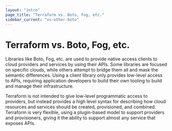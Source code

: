 ```yaml
---
layout: "intro"
page_title: "Terraform vs. Boto, Fog, etc."
sidebar_current: "vs-other-boto"
---
```


# Terraform vs. Boto, Fog, etc.

Libraries like Boto, Fog, etc. are used to provide native access
clients to cloud providers and services by using their APIs. Some
libraries are focused on specific clouds, while others attempt
to bridge them all and mask the semantic differences. Using a client
library only provides low-level access to APIs, requiring application
developers to build their own tooling to build and manage their infrastructure.

Terraform is not intended to give low-level programmatic access to
providers, but instead provides a high level syntax for describing
how cloud resources and services should be created, provisioned, and
combined. Terraform is very flexible, using a plugin-based model to
support providers and provisioners, giving it the ability to support
almost any service that exposes APIs.

